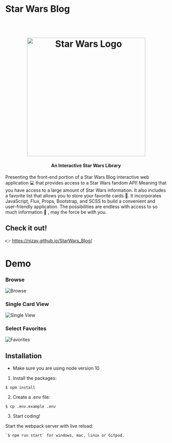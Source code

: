 

# Star Wars Blog

<h1 align="center">
  <br>
  <img src="https://github.com/NizaV/StarWars_Blog/blob/master/src/img/starwarslogo.png" alt="Star Wars Logo" width="369">
</h1>

<h4 align="center">An Interactive Star Wars Library</h4>

Presenting the front-end portion of a Star Wars Blog interactive web application :computer: that provides access to a Star Wars fandom API! Meaning that you have access to a large amount of Star Wars information. It also includes a favorite list that allows you to store your favorite cards :raised_hands:. It incorporates JavaScript, Flux, Props, Bootstrap, and SCSS to build a convenient and user-friendly application. The possibilities are endless with access to so much information :rocket: , may the force be with you.

## Check it out!
👉 https://nizav.github.io/StarWars_Blog/

# Demo
### Browse

![Browse](src/gifs/intro.gif)
<br>
### Single Card View

![Single View](src/gifs/singleview.gif)
<br>
### Select Favorites

![Favorites](src/gifs/favorite.gif)
<br>

## Installation
- Make sure you are using node version 10

1. Install the packages:
```
$ npm install
```
2. Create a .env file:
```
$ cp .env.example .env
```
3. Start coding!

Start the webpack server with live reload:

```
`$ npm run start` for windows, mac, linux or Gitpod.
```
